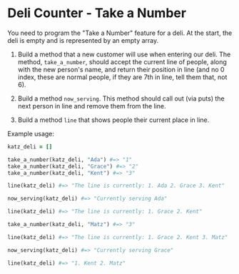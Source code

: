 # Deli Counter - Take a Number

You need to program the "Take a Number" feature for a deli. At the start, the deli is empty and is represented by an empty array.

1. Build a method that a new customer will use when entering our deli. The method, `take_a_number`, should accept the current line of people, along with the new person's name, and return their position in line (and no 0 index, these are normal people, if they are 7th in line, tell them that, not 6).

2. Build a method `now_serving`. This method should call out (via puts) the next person in line and remove them from the line.

3. Build a method `line` that shows people their current place in line.

Example usage:

```ruby
katz_deli = []

take_a_number(katz_deli, "Ada") #=> "1"
take_a_number(katz_deli, "Grace") #=> "2"
take_a_number(katz_deli, "Kent") #=> "3"

line(katz_deli) #=> "The line is currently: 1. Ada 2. Grace 3. Kent"

now_serving(katz_deli) #=> "Currently serving Ada"

line(katz_deli) #=> "The line is currently: 1. Grace 2. Kent"

take_a_number(katz_deli, "Matz") #=> "3"

line(katz_deli) #=> "The line is currently: 1. Grace 2. Kent 3. Matz"

now_serving(katz_deli) #=> "Currently serving Grace"

line(katz_deli) #=> "1. Kent 2. Matz"
```